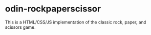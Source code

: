 # odin-rockpaperscissor
This is a HTML/CSS/JS implementation of the classic rock, paper, and scissors game.
